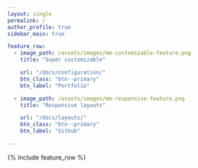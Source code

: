 ```yaml
---
layout: single
permalink: /
author_profile: true
sidebar_main: true 

feature_row:
  - image_path: /assets/images/mm-customizable-feature.png
    title: "Super customizable"

    url: "/docs/configuration/"
    btn_class: "btn--primary"
    btn_label: "Portfolio"

  - image_path: /assets/images/mm-responsive-feature.png
    title: "Responsive layouts"

    url: "/docs/layouts/"
    btn_class: "btn--primary"
    btn_label: "Github"

---
```


{% include feature_row %}